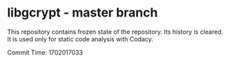 # libgcrypt - master branch

This repository contains frozen state of the repository.
Its history is cleared. It is used only for static code
analysis with Codacy.

Commit Time: 1702017033